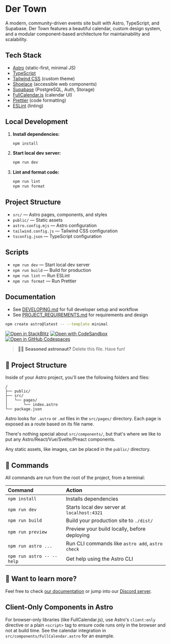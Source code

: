# Der Town

A modern, community-driven events site built with Astro, TypeScript, and Supabase. Der Town features a beautiful calendar, custom design system, and a modular component-based architecture for maintainability and scalability.

## Tech Stack

- [Astro](https://astro.build/) (static-first, minimal JS)
- [TypeScript](https://www.typescriptlang.org/)
- [Tailwind CSS](https://tailwindcss.com/) (custom theme)
- [Shoelace](https://shoelace.style/) (accessible web components)
- [Supabase](https://supabase.com/) (PostgreSQL, Auth, Storage)
- [FullCalendar.js](https://fullcalendar.io/) (calendar UI)
- [Prettier](https://prettier.io/) (code formatting)
- [ESLint](https://eslint.org/) (linting)

## Local Development

1. **Install dependencies:**
   ```bash
   npm install
   ```
2. **Start local dev server:**
   ```bash
   npm run dev
   ```
3. **Lint and format code:**
   ```bash
   npm run lint
   npm run format
   ```

## Project Structure

- `src/` — Astro pages, components, and styles
- `public/` — Static assets
- `astro.config.mjs` — Astro configuration
- `tailwind.config.js` — Tailwind CSS configuration
- `tsconfig.json` — TypeScript configuration

## Scripts

- `npm run dev` — Start local dev server
- `npm run build` — Build for production
- `npm run lint` — Run ESLint
- `npm run format` — Run Prettier

## Documentation

- See [DEVELOPING.md](./DEVELOPING.md) for full developer setup and workflow
- See [PROJECT_REQUIREMENTS.md](./PROJECT_REQUIREMENTS.md) for requirements and design

```sh
npm create astro@latest -- --template minimal
```

[![Open in StackBlitz](https://developer.stackblitz.com/img/open_in_stackblitz.svg)](https://stackblitz.com/github/withastro/astro/tree/latest/examples/minimal)
[![Open with CodeSandbox](https://assets.codesandbox.io/github/button-edit-lime.svg)](https://codesandbox.io/p/sandbox/github/withastro/astro/tree/latest/examples/minimal)
[![Open in GitHub Codespaces](https://github.com/codespaces/badge.svg)](https://codespaces.new/withastro/astro?devcontainer_path=.devcontainer/minimal/devcontainer.json)

> 🧑‍🚀 **Seasoned astronaut?** Delete this file. Have fun!

## 🚀 Project Structure

Inside of your Astro project, you'll see the following folders and files:

```text
/
├── public/
├── src/
│   └── pages/
│       └── index.astro
└── package.json
```

Astro looks for `.astro` or `.md` files in the `src/pages/` directory. Each page is exposed as a route based on its file name.

There's nothing special about `src/components/`, but that's where we like to put any Astro/React/Vue/Svelte/Preact components.

Any static assets, like images, can be placed in the `public/` directory.

## 🧞 Commands

All commands are run from the root of the project, from a terminal:

| Command                   | Action                                           |
| :------------------------ | :----------------------------------------------- |
| `npm install`             | Installs dependencies                            |
| `npm run dev`             | Starts local dev server at `localhost:4321`      |
| `npm run build`           | Build your production site to `./dist/`          |
| `npm run preview`         | Preview your build locally, before deploying     |
| `npm run astro ...`       | Run CLI commands like `astro add`, `astro check` |
| `npm run astro -- --help` | Get help using the Astro CLI                     |

## 👀 Want to learn more?

Feel free to check [our documentation](https://docs.astro.build) or jump into our [Discord server](https://astro.build/chat).

## Client-Only Components in Astro

For browser-only libraries (like FullCalendar.js), use Astro's `client:only` directive or a plain `<script>` tag to ensure code runs only in the browser and not at build time. See the calendar integration in `src/components/FullCalendar.astro` for an example.
